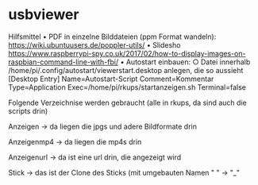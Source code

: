 # usbviewer
Hilfsmittel
	• PDF in einzelne Bilddateien (ppm Format wandeln): https://wiki.ubuntuusers.de/poppler-utils/
	• Slidesho https://www.raspberrypi-spy.co.uk/2017/02/how-to-display-images-on-raspbian-command-line-with-fbi/
	• Autostart einbauen:
		○ Datei innerhalb /home/pi/.config/autostart/viewerstart.desktop anlegen, die so aussieht
		[Desktop Entry]
		Name=Autostart-Script
		Comment=Kommentar
		Type=Application
		Exec=/home/pi/rkups/startanzeigen.sh
		Terminal=false


Folgende Verzeichnise werden gebraucht (alle in rkups, da sind auch die scripts drin)

Anzeigen -> da liegen die jpgs und adere Bildformate drin

Anzeigenmp4 -> da liegen die mp4s drin

Anzeigenurl  -> da ist eine url drin, die angezeigt wird

Stick  -> das ist der Clone des Sticks (mit umgebauten Namen " "  -> "_"




